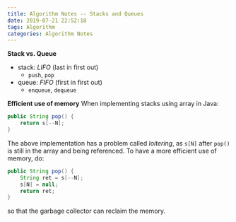 ```yaml
---
title: Algorithm Notes -- Stacks and Queues
date: 2019-07-21 22:52:18
tags: Algorithm
categories: Algorithm Notes
---
```


**Stack vs. Queue**
- stack: *LIFO* (last in first out)
	- `push`, `pop`
- queue: *FIFO* (first in first out)
	- `enqueue`, `dequeue`

<!-- more -->

**Efficient use of memory**
When implementing stacks using array in Java:

```java
public String pop() {
	return s[--N];
}
```

The above implementation has a problem called *loitering*, as `s[N]` after `pop()` is still in the array and being referenced. To have a more efficient use of memory, do:

```java
public String pop() {
	String ret = s[--N];
	s[N] = null;
	return ret;
}
```

so that the garbage collector can reclaim the memory.